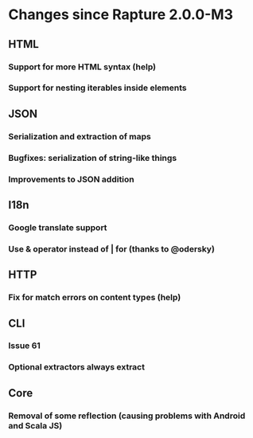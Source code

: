 # Changes since Rapture 2.0.0-M3

## HTML

### Support for more HTML syntax (help)
### Support for nesting iterables inside elements

## JSON

### Serialization and extraction of maps
### Bugfixes: serialization of string-like things
### Improvements to JSON addition

## I18n

### Google translate support
### Use & operator instead of | for (thanks to @odersky)


## HTTP

### Fix for match errors on content types (help)
### 

## CLI

### Issue 61
### Optional extractors always extract
### 

## Core

### Removal of some reflection (causing problems with Android and Scala JS)
